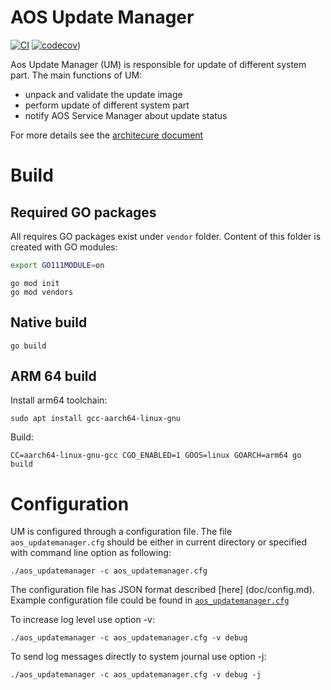 # AOS Update Manager

[![CI](https://github.com/aoscloud/aos_updatemanager/workflows/CI/badge.svg)](https://github.com/aoscloud/aos_updatemanager/ctions?query=workflow%3ACI)
[![codecov](https://codecov.io/gh/aoscloud/aos_updatemanager/branch/main/graph/badge.svg?token=fvKMRCJlZv)](https://codecov.io/gh/aoscloud/aos_updatemanager))

Aos Update Manager (UM) is responsible for update of different system part. The main functions of UM:

* unpack and validate the update image
* perform update of different system part
* notify AOS Service Manager about update status

For more details see the [architecure document](doc/updatemanager.md)

# Build

## Required GO packages

All requires GO packages exist under `vendor` folder. Content of this folder is created with GO modules:

```bash
export GO111MODULE=on
```

```golang
go mod init
go mod vendors
```

## Native build

```
go build
```

## ARM 64 build

Install arm64 toolchain:
```
sudo apt install gcc-aarch64-linux-gnu
```
Build:

```
CC=aarch64-linux-gnu-gcc CGO_ENABLED=1 GOOS=linux GOARCH=arm64 go build
```

# Configuration

UM is configured through a configuration file. The file `aos_updatemanager.cfg` should be either in current directory or specified with command line option as following:
```
./aos_updatemanager -c aos_updatemanager.cfg
```
The configuration file has JSON format described [here] (doc/config.md). Example configuration file could be found in [`aos_updatemanager.cfg`](aos_updatemanager.cfg)

To increase log level use option -v:
```
./aos_updatemanager -c aos_updatemanager.cfg -v debug
```
To send log messages directly to system journal use option -j:
```
./aos_updatemanager -c aos_updatemanager.cfg -v debug -j
```
